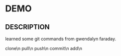 # DEMO

## DESCRIPTION
learned some git commands from gwendalyn faraday.

clone\n
pull\n
push\n
commit\n
add\n

